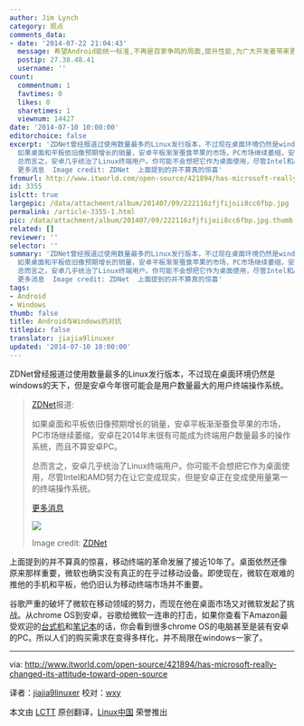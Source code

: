 ```yaml
---
author: Jim Lynch
category: 观点
comments_data:
- date: '2014-07-22 21:04:43'
  message: 希望Android能统一标准,不再是百家争鸣的局面,提升性能,为广大开发者带来更大的便利.
  postip: 27.38.48.41
  username: ''
count:
  commentnum: 1
  favtimes: 0
  likes: 0
  sharetimes: 1
  viewnum: 14427
date: '2014-07-10 10:00:00'
editorchoice: false
excerpt: 'ZDNet曾经报道过使用数量最多的Linux发行版本，不过现在桌面环境仍然是windows的天下，但是安卓今年很可能会是用户数量最大的用户终端操作系统。  ZDNet报道:
  如果桌面和平板依旧像预期增长的销量，安卓平板渐渐蚕食苹果的市场，PC市场继续萎缩，安卓在2014年末很有可能成为终端用户数量最多的操作系统，而且不算安卓PC。
  总而言之，安卓几乎统治了Linux终端用户。你可能不会想把它作为桌面使用，尽管Intel和AMD努力在让它变成现实，但是安卓正在变成使用量第一的终端操作系统。
  更多消息  Image credit: ZDNet  上面提到的并不算真的惊喜'
fromurl: http://www.itworld.com/open-source/421894/has-microsoft-really-changed-its-attitude-toward-open-source
id: 3355
islctt: true
largepic: /data/attachment/album/201407/09/222116zfjfijoii8cc6fbp.jpg
permalink: /article-3355-1.html
pic: /data/attachment/album/201407/09/222116zfjfijoii8cc6fbp.jpg.thumb.jpg
related: []
reviewer: ''
selector: ''
summary: 'ZDNet曾经报道过使用数量最多的Linux发行版本，不过现在桌面环境仍然是windows的天下，但是安卓今年很可能会是用户数量最大的用户终端操作系统。  ZDNet报道:
  如果桌面和平板依旧像预期增长的销量，安卓平板渐渐蚕食苹果的市场，PC市场继续萎缩，安卓在2014年末很有可能成为终端用户数量最多的操作系统，而且不算安卓PC。
  总而言之，安卓几乎统治了Linux终端用户。你可能不会想把它作为桌面使用，尽管Intel和AMD努力在让它变成现实，但是安卓正在变成使用量第一的终端操作系统。
  更多消息  Image credit: ZDNet  上面提到的并不算真的惊喜'
tags:
- Android
- Windows
thumb: false
title: Android与Windows的对抗
titlepic: false
translator: jiajia9linuxer
updated: '2014-07-10 10:00:00'
---
```


ZDNet曾经报道过使用数量最多的Linux发行版本，不过现在桌面环境仍然是windows的天下，但是安卓今年很可能会是用户数量最大的用户终端操作系统。



> 
> [ZDNet](http://www.zdnet.com/the-five-most-popular-end-user-linux-distributions-7000030058/http://www.zdnet.com/the-five-most-popular-end-user-linux-distributions-7000030058/)报道:
> 
> 
> 如果桌面和平板依旧像预期增长的销量，安卓平板渐渐蚕食苹果的市场，PC市场继续萎缩，安卓在2014年末很有可能成为终端用户数量最多的操作系统，而且不算安卓PC。
> 
> 
> 总而言之，安卓几乎统治了Linux终端用户。你可能不会想把它作为桌面使用，尽管Intel和AMD努力在让它变成现实，但是安卓正在变成使用量第一的终端操作系统。
> 
> 
> [更多消息](http://www.zdnet.com/the-five-most-popular-end-user-linux-distributions-7000030058/http://www.zdnet.com/the-five-most-popular-end-user-linux-distributions-7000030058/)
> 
> 
> ![](/data/attachment/album/201407/09/222116zfjfijoii8cc6fbp.jpg)
> 
> 
> Image credit: [ZDNet](http://www.zdnet.com/the-five-most-popular-end-user-linux-distributions-7000030058/http://www.zdnet.com/the-five-most-popular-end-user-linux-distributions-7000030058/)
> 
> 
> 


上面提到的并不算真的惊喜，移动终端的革命发展了接近10年了。桌面依然还像原来那样重要，微软也确实没有真正的在乎过移动设备。即使现在，微软在艰难的推他的手机和平板，他仍旧认为移动终端市场并不重要。


谷歌严重的破坏了微软在移动领域的努力，而现在他在桌面市场又对微软发起了挑战。从chrome OS到安卓，谷歌给微软一连串的打击，如果你查看下Amazon最受欢迎的[台式机](http://www.amazon.com/Best-Sellers-Electronics-Desktop-Computers/zgbs/electronics/565098/?_encoding=UTF8&camp=1789&creative=390957&linkCode=ur2&tag=fnh-20&linkId=REWXUPB7SQXPDSOL)和[笔记本](http://www.amazon.com/Best-Sellers-Computers-Accessories-Laptop/zgbs/pc/565108/?_encoding=UTF8&camp=1789&creative=390957&linkCode=ur2&tag=fnh-20&linkId=POG3J2CFBHDWBAVL)的话，你会看到很多chrome OS的电脑甚至是装有安卓的PC。所以人们的购买需求在变得多样化，并不局限在windows一家了。




---


via: <http://www.itworld.com/open-source/421894/has-microsoft-really-changed-its-attitude-toward-open-source>


译者：[jiajia9linuxer](https://github.com/jiajia9linuxer) 校对：[wxy](https://github.com/wxy)


本文由 [LCTT](https://github.com/LCTT/TranslateProject) 原创翻译，[Linux中国](http://linux.cn/) 荣誉推出